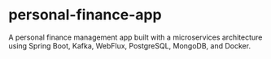# personal-finance-app
A personal finance management app built with a microservices architecture using Spring Boot, Kafka, WebFlux, PostgreSQL, MongoDB, and Docker.
